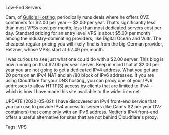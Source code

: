Low-End Servers

Cam, of [Gullo's Hosting][gullo], periodically runs deals where he offers OVZ containers for $2.00 per year -- $2.00 per year. That's significantly less than most VPSs cost per month, less than most dedicated servers cost per day. Standard pricing for an entry level VPS is about $5.00 per month among the industry-dominating providers, like Digital Ocean and Vultr. The cheapest regular pricing you will likely find is from the big German provider, Hetzner, whose VPSs start at €2.49 per month.

I was curious to see just what one could do with a $2.00 server. This blog is now running on that $2.00 per year server. Keep in mind that at $2.00 per year you are not going to get a dedicated IPv4 address. What you get are 20 ports on an IPv4 NAT and an /80 block of IPv6 addresses. If you are using Cloudflare for your DNS hosting, you can proxy one of your IPv6 addresses to allow HTTP(S) access by clients that are limited to IPv4 -- which is how I have made this site available to the wider internet.

UPDATE (2020-05-02): I have discovered an IPv4 front-end service that you can use to provide IPv4 access to servers (like Cam's $2 per year OVZ containers) that come only with an IPv6 address. [Netiter][netiter]'s IPv4 front-end offers a useful alternative for sites that are not behind Cloudflare's proxy.

[gullo]: https://hosting.gullo.me/
[netiter]: http://v4-frontend.netiter.com

Tags: VPS

